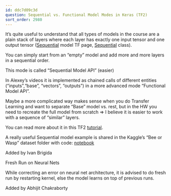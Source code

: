 ```yaml
---
id: ddc7d09c3d
question: Sequential vs. Functional Model Modes in Keras (TF2)
sort_order: 2980
---
```


It’s quite useful to understand that all types of models in the course are a plain stack of layers where each layer has exactly one input tensor and one output tensor ([Sequential](https://www.tensorflow.org/guide/keras/sequential_model) model TF page, [Sequential](https://keras.io/api/models/sequential/) class).

You can simply start from an “empty” model and add more and more layers in a sequential order.

This mode is called “Sequential Model API”  (easier)

In Alexey’s videos it is implemented as chained calls of different entities (“inputs”,“base”, “vectors”,  “outputs”) in a more advanced mode “Functional Model API”.

Maybe a more complicated way makes sense when you do Transfer Learning and want to separate “Base” model vs. rest, but in the HW you need to recreate the full model from scratch ⇒ I believe it is easier to work with a sequence of “similar” layers.

You can read more about it in this TF2 [tutorial](https://machinelearningmastery.com/tensorflow-tutorial-deep-learning-with-tf-keras/).

A really useful Sequential model example is shared in the Kaggle’s “Bee or Wasp” dataset folder with code: [notebook](https://www.kaggle.com/code/tammygusmao/bee-or-wasp-from-scratch-to-transfer-learning)

Added by Ivan Brigida

Fresh Run on Neural Nets

While correcting an error on neural net architecture, it is advised to do fresh run by restarting kernel, else the model learns on top of previous runs.

Added by Abhijit Chakraborty

